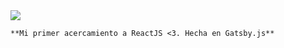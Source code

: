 
<img src="https://i.imgur.com/73RIeAW.png">

    **Mi primer acercamiento a ReactJS <3. Hecha en Gatsby.js**

